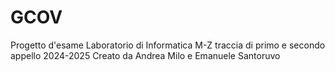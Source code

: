 # GCOV
Progetto d'esame Laboratorio di Informatica M-Z traccia di primo e secondo appello 2024-2025
Creato da Andrea Milo e Emanuele Santoruvo
